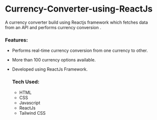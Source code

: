 # Currency-Converter-using-ReactJs
A currency converter build using Reactjs framework which fetches data from an API and performs currency conversion .

### Features:
- Performs real-time currency conversion from one currency to other.
- More than 100 currency options available.
- Developed using ReactJs Framework.

  ### Tech Used:
  - HTML
  - CSS
  - Javascript
  - ReactJs
  - Tailwind CSS
  
